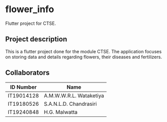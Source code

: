 # flower_info

Flutter project for CTSE.

## Project description

This is a flutter project done for the module CTSE. The application focuses on storing data and details regarding flowers, their diseases and fertilizers.

## Collaborators
| ID Number | Name |
| ------ | ------ |
| IT19014128 | A.M.W.W.R.L. Wataketiya |
| IT19180526 | S.A.N.L.D. Chandrasiri |
| IT19240848 | H.G. Malwatta |
